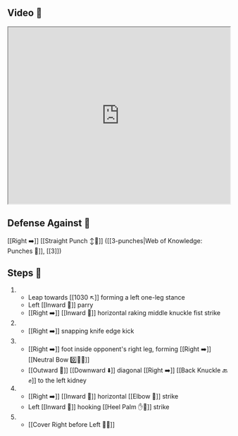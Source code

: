 ## Video 🎥

<iframe src="https://www.youtube.com/embed/B47cFpcRjbE" width="100%" height="400"></iframe>

## Defense Against 🤺

[[Right ➡️]] [[Straight Punch ↕️👊]] ([[3-punches|Web of Knowledge: Punches 👊]], [[3]])

## Steps 👣

1.  - Leap towards [[1030 ↖️]] forming a left one-leg stance
    - Left [[Inward 🔽]] parry
    - [[Right ➡️]] [[Inward 🔽]] horizontal raking middle knuckle fist strike
2.  - [[Right ➡️]] snapping knife edge kick
3.  - [[Right ➡️]] foot inside opponent's right leg, forming [[Right ➡️]] [[Neutral Bow 0️⃣🧍‍♂️]] 
    - [[Outward 🔼]] [[Downward ⬇️]] diagonal [[Right ➡️]] [[Back Knuckle 🔙✊]] to the left kidney
4.  - [[Right ➡️]] [[Inward 🔽]] horizontal [[Elbow 💪]] strike
    - Left [[Inward 🔽]] hooking [[Heel Palm ✋🌴]] strike
5.  - [[Cover Right before Left 🦶🔄]]
